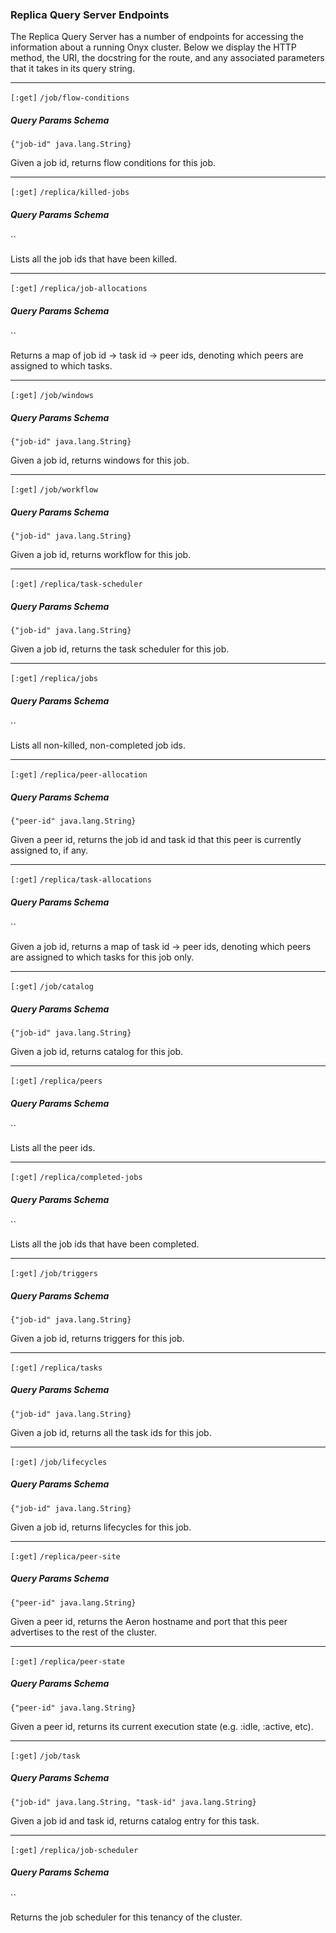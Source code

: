 ### Replica Query Server Endpoints

The Replica Query Server has a number of endpoints for accessing the information about a running Onyx cluster. Below we display the HTTP method, the URI, the docstring for the route, and any associated parameters that it takes in its query string.

---

`[:get]` `/job/flow-conditions`


##### Query Params Schema

`{"job-id" java.lang.String}`

Given a job id, returns flow conditions for this job.

---

`[:get]` `/replica/killed-jobs`


##### Query Params Schema

``

Lists all the job ids that have been killed.

---

`[:get]` `/replica/job-allocations`


##### Query Params Schema

``

Returns a map of job id -&gt; task id -&gt; peer ids, denoting which peers are assigned to which tasks.

---

`[:get]` `/job/windows`


##### Query Params Schema

`{"job-id" java.lang.String}`

Given a job id, returns windows for this job.

---

`[:get]` `/job/workflow`


##### Query Params Schema

`{"job-id" java.lang.String}`

Given a job id, returns workflow for this job.

---

`[:get]` `/replica/task-scheduler`


##### Query Params Schema

`{"job-id" java.lang.String}`

Given a job id, returns the task scheduler for this job.

---

`[:get]` `/replica/jobs`


##### Query Params Schema

``

Lists all non-killed, non-completed job ids.

---

`[:get]` `/replica/peer-allocation`


##### Query Params Schema

`{"peer-id" java.lang.String}`

Given a peer id, returns the job id and task id that this peer is currently assigned to, if any.

---

`[:get]` `/replica/task-allocations`


##### Query Params Schema

``

Given a job id, returns a map of task id -&gt; peer ids, denoting which peers are assigned to which tasks for this job only.

---

`[:get]` `/job/catalog`


##### Query Params Schema

`{"job-id" java.lang.String}`

Given a job id, returns catalog for this job.

---

`[:get]` `/replica/peers`


##### Query Params Schema

``

Lists all the peer ids.

---

`[:get]` `/replica/completed-jobs`


##### Query Params Schema

``

Lists all the job ids that have been completed.

---

`[:get]` `/job/triggers`


##### Query Params Schema

`{"job-id" java.lang.String}`

Given a job id, returns triggers for this job.

---

`[:get]` `/replica/tasks`


##### Query Params Schema

`{"job-id" java.lang.String}`

Given a job id, returns all the task ids for this job.

---

`[:get]` `/job/lifecycles`


##### Query Params Schema

`{"job-id" java.lang.String}`

Given a job id, returns lifecycles for this job.

---

`[:get]` `/replica/peer-site`


##### Query Params Schema

`{"peer-id" java.lang.String}`

Given a peer id, returns the Aeron hostname and port that this peer advertises to the rest of the cluster.

---

`[:get]` `/replica/peer-state`


##### Query Params Schema

`{"peer-id" java.lang.String}`

Given a peer id, returns its current execution state (e.g. :idle, :active, etc).

---

`[:get]` `/job/task`


##### Query Params Schema

`{"job-id" java.lang.String, "task-id" java.lang.String}`

Given a job id and task id, returns catalog entry for this task.

---

`[:get]` `/replica/job-scheduler`


##### Query Params Schema

``

Returns the job scheduler for this tenancy of the cluster.

